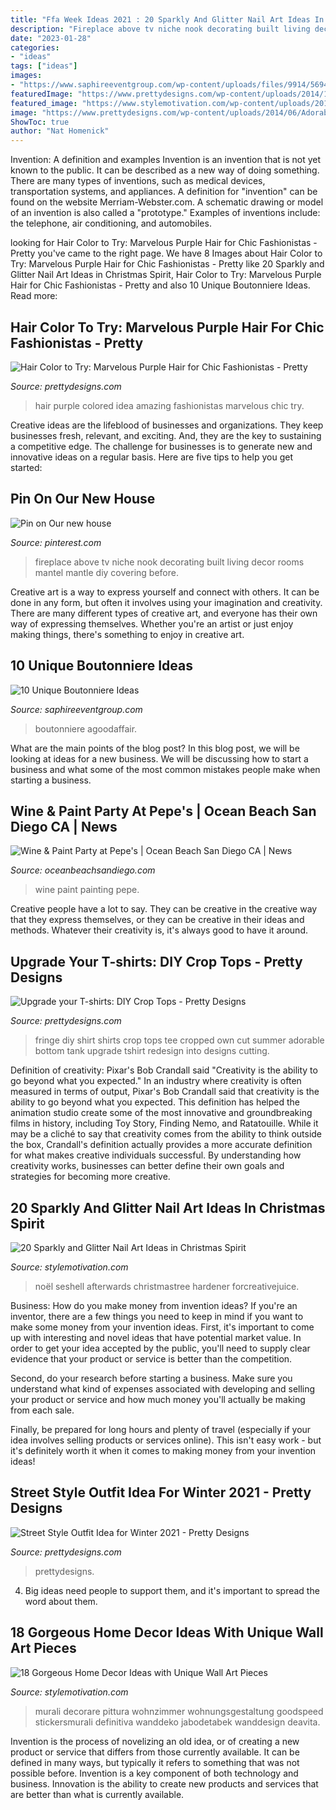 ```yaml
---
title: "Ffa Week Ideas 2021 : 20 Sparkly And Glitter Nail Art Ideas In Christmas Spirit"
description: "Fireplace above tv niche nook decorating built living decor rooms mantel mantle diy covering before"
date: "2023-01-28"
categories:
- "ideas"
tags: ["ideas"]
images:
- "https://www.saphireeventgroup.com/wp-content/uploads/files/9914/5694/2696/unique_boutonniere_3.jpg"
featuredImage: "https://www.prettydesigns.com/wp-content/uploads/2014/11/Ripped-Jeans-Outfit-for-Winter-2015.jpg"
featured_image: "https://www.stylemotivation.com/wp-content/uploads/2014/05/wall-art-19.jpg"
image: "https://www.prettydesigns.com/wp-content/uploads/2014/06/Adorable-Cropped-Top.jpg"
ShowToc: true
author: "Nat Homenick"
---
```



Invention: A definition and examples
Invention is an invention that is not yet known to the public. It can be described as a new way of doing something. There are many types of inventions, such as medical devices, transportation systems, and appliances. 
A definition for "invention" can be found on the website Merriam-Webster.com. A schematic drawing or model of an invention is also called a "prototype." 
Examples of inventions include: the telephone, air conditioning, and automobiles.

	

		
looking for Hair Color to Try: Marvelous Purple Hair for Chic Fashionistas - Pretty you've came to the right page. We have 8 Images about Hair Color to Try: Marvelous Purple Hair for Chic Fashionistas - Pretty like 20 Sparkly and Glitter Nail Art Ideas in Christmas Spirit, Hair Color to Try: Marvelous Purple Hair for Chic Fashionistas - Pretty and also 10 Unique Boutonniere Ideas. Read more:
		
    
## Hair Color To Try: Marvelous Purple Hair For Chic Fashionistas - Pretty

<img loading=lazy src="https://www.prettydesigns.com/wp-content/uploads/2014/06/Amazing-Colored-Hair-Idea.jpg" onerror="this.onerror=null;this.src='https://tse1.mm.bing.net/th?id=OIP.8gKJ4d8PZAc8LWdJOmhWhwHaMZ&amp;pid=15.1';" alt="Hair Color to Try: Marvelous Purple Hair for Chic Fashionistas - Pretty">

_Source: prettydesigns.com_

>hair purple colored idea amazing fashionistas marvelous chic try. 

	

Creative ideas are the lifeblood of businesses and organizations. They keep businesses fresh, relevant, and exciting. And, they are the key to sustaining a competitive edge. The challenge for businesses is to generate new and innovative ideas on a regular basis. Here are five tips to help you get started:

    
## Pin On Our New House

<img loading=lazy src="https://i.pinimg.com/736x/6c/f5/89/6cf589b09845ee334402b9623cbb4a8e.jpg" onerror="this.onerror=null;this.src='https://tse4.mm.bing.net/th?id=OIP.dv0PicaJdbt3jjuTReI_4wHaJ3&amp;pid=15.1';" alt="Pin on Our new house">

_Source: pinterest.com_

>fireplace above tv niche nook decorating built living decor rooms mantel mantle diy covering before. 

	

Creative art is a way to express yourself and connect with others. It can be done in any form, but often it involves using your imagination and creativity. There are many different types of creative art, and everyone has their own way of expressing themselves. Whether you're an artist or just enjoy making things, there's something to enjoy in creative art.

    
## 10 Unique Boutonniere Ideas

<img loading=lazy src="https://www.saphireeventgroup.com/wp-content/uploads/files/9914/5694/2696/unique_boutonniere_3.jpg" onerror="this.onerror=null;this.src='https://tse4.mm.bing.net/th?id=OIP.CBY4KTeCUICRGKHXm0OiVwAAAA&amp;pid=15.1';" alt="10 Unique Boutonniere Ideas">

_Source: saphireeventgroup.com_

>boutonniere agoodaffair. 

	

What are the main points of the blog post?
In this blog post, we will be looking at ideas for a new business. We will be discussing how to start a business and what some of the most common mistakes people make when starting a business.

    
## Wine &amp; Paint Party At Pepe&#039;s | Ocean Beach San Diego CA | News

<img loading=lazy src="https://oceanbeachsandiego.com/sites/default/files/d7/news/pepes-wine-paint-party-image.jpg" onerror="this.onerror=null;this.src='https://tse3.mm.bing.net/th?id=OIP.T_90JkGT1iLnqhBGnNac7AHaK3&amp;pid=15.1';" alt="Wine &amp; Paint Party at Pepe&#039;s | Ocean Beach San Diego CA | News">

_Source: oceanbeachsandiego.com_

>wine paint painting pepe. 

	

Creative people have a lot to say. They can be creative in the creative way that they express themselves, or they can be creative in their ideas and methods. Whatever their creativity is, it's always good to have it around.

    
## Upgrade Your T-shirts: DIY Crop Tops - Pretty Designs

<img loading=lazy src="https://www.prettydesigns.com/wp-content/uploads/2014/06/Adorable-Cropped-Top.jpg" onerror="this.onerror=null;this.src='https://tse4.mm.bing.net/th?id=OIP.UAoC10w4LJeLjLlgt0ntdwHaE7&amp;pid=15.1';" alt="Upgrade your T-shirts: DIY Crop Tops - Pretty Designs">

_Source: prettydesigns.com_

>fringe diy shirt shirts crop tops tee cropped own cut summer adorable bottom tank upgrade tshirt redesign into designs cutting. 

	

Definition of creativity: Pixar's Bob Crandall said "Creativity is the ability to go beyond what you expected."
In an industry where creativity is often measured in terms of output, Pixar's Bob Crandall said that creativity is the ability to go beyond what you expected. This definition has helped the animation studio create some of the most innovative and groundbreaking films in history, including Toy Story, Finding Nemo, and Ratatouille.
While it may be a cliché to say that creativity comes from the ability to think outside the box, Crandall's definition actually provides a more accurate definition for what makes creative individuals successful. By understanding how creativity works, businesses can better define their own goals and strategies for becoming more creative.

    
## 20 Sparkly And Glitter Nail Art Ideas In Christmas Spirit

<img loading=lazy src="https://www.stylemotivation.com/wp-content/uploads/2013/12/20-Sparkly-and-Glitter-Nail-Art-Ideas-in-Christmas-Spirit-8-1100x1536.jpg" onerror="this.onerror=null;this.src='https://tse3.mm.bing.net/th?id=OIP.ArIV1RB0iUVyusP_gQ7h2wHaKV&amp;pid=15.1';" alt="20 Sparkly and Glitter Nail Art Ideas in Christmas Spirit">

_Source: stylemotivation.com_

>noël seshell afterwards christmastree hardener forcreativejuice. 

	

Business: How do you make money from invention ideas?
If you're an inventor, there are a few things you need to keep in mind if you want to make some money from your invention ideas. 
First, it's important to come up with interesting and novel ideas that have potential market value. In order to get your idea accepted by the public, you'll need to supply clear evidence that your product or service is better than the competition.

Second, do your research before starting a business. Make sure you understand what kind of expenses associated with developing and selling your product or service and how much money you'll actually be making from each sale.

Finally, be prepared for long hours and plenty of travel (especially if your idea involves selling products or services online). This isn't easy work - but it's definitely worth it when it comes to making money from your invention ideas!

    
## Street Style Outfit Idea For Winter 2021 - Pretty Designs

<img loading=lazy src="https://www.prettydesigns.com/wp-content/uploads/2014/11/Ripped-Jeans-Outfit-for-Winter-2015.jpg" onerror="this.onerror=null;this.src='https://tse3.mm.bing.net/th?id=OIP.kti66h_r5bo73EJ0meHeIgHaK3&amp;pid=15.1';" alt="Street Style Outfit Idea for Winter 2021 - Pretty Designs">

_Source: prettydesigns.com_

>prettydesigns. 

	

4. Big ideas need people to support them, and it's important to spread the word about them.

    
## 18 Gorgeous Home Decor Ideas With Unique Wall Art Pieces

<img loading=lazy src="https://www.stylemotivation.com/wp-content/uploads/2014/05/wall-art-19.jpg" onerror="this.onerror=null;this.src='https://tse3.mm.bing.net/th?id=OIP.vnaamBfac9FUABeXgrS6wQHaLI&amp;pid=15.1';" alt="18 Gorgeous Home Decor Ideas with Unique Wall Art Pieces">

_Source: stylemotivation.com_

>murali decorare pittura wohnzimmer wohnungsgestaltung goodspeed stickersmurali definitiva wanddeko jabodetabek wanddesign deavita. 

	

Invention is the process of novelizing an old idea, or of creating a new product or service that differs from those currently available. It can be defined in many ways, but typically it refers to something that was not possible before. Invention is a key component of both technology and business. Innovation is the ability to create new products and services that are better than what is currently available.


